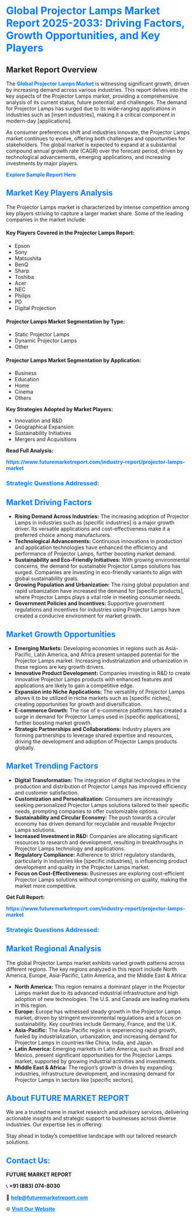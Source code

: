 <h1 style="color: #007BFF;">Global Projector Lamps Market Report 2025-2033: Driving Factors, Growth Opportunities, and Key Players</h1>

<section id="overview">
<h2>Market Report Overview</h2>
<p>The <a href="https://www.futuremarketreport.com/industry-report/projector-lamps-market" style="color: #007BFF; text-decoration: none;"><strong>Global Projector Lamps Market</strong></a> is witnessing significant growth, driven by increasing demand across various industries. This report delves into the key aspects of the Projector Lamps market, providing a comprehensive analysis of its current status, future potential, and challenges. The demand for Projector Lamps has surged due to its wide-ranging applications in industries such as [insert industries], making it a critical component in modern-day [applications].</p>
<p>As consumer preferences shift and industries innovate, the Projector Lamps market continues to evolve, offering both challenges and opportunities for stakeholders. The global market is expected to expand at a substantial compound annual growth rate (CAGR) over the forecast period, driven by technological advancements, emerging applications, and increasing investments by major players.</p>
</section>

<section id="overview">
<p><a href="https://www.futuremarketreport.com/request-sample/reportId=75430" style="color: #007BFF; text-decoration: none;"><strong>Explore Sample Report Here</strong></a></p>
</section>

<section id="key-players">
<h2 style="color: #007BFF;">Market Key Players Analysis</h2>
<p>The Projector Lamps market is characterized by intense competition among key players striving to capture a larger market share. Some of the leading companies in the market include:</p>
<h4>Key Players Covered in the Projector Lamps Report:</h4>
<ul><li>Epson</li><li>Sony</li><li>Matsushita</li><li>BenQ</li><li>Sharp</li><li>Toshiba</li><li>Acer</li><li>NEC</li><li>Philips</li><li>PD</li><li>Digital Projection</li></ul>
<h4>Projector Lamps Market Segmentation by Type:</h4>
<ul><li>Static Projector Lamps</li><li>Dynamic Projector Lamps</li><li>Other</li></ul>

<h4>Projector Lamps Market Segmentation by Application:</h4>
<ul><li>Business</li><li>Education</li><li>Home</li><li>Cinema</li><li>Others</li></ul>
<p><strong>Key Strategies Adopted by Market Players:</strong></p>
<ul>
<li>Innovation and R&D</li>
<li>Geographical Expansion</li>
<li>Sustainability Initiatives</li>
<li>Mergers and Acquisitions</li>
</ul>
</section>

<section>
<p><strong>Read Full Analysis: </strong></p><a href="https://www.futuremarketreport.com/industry-report/projector-lamps-market" style="color: #007BFF; text-decoration: none;"><strong>https://www.futuremarketreport.com/industry-report/projector-lamps-market</strong></a>
<h3 style="color: #007BFF;">Strategic Questions Addressed:</h3>
</section>

<section id="driving-factors">
<h2 style="color: #007BFF;">Market Driving Factors</h2>
<ul>
<li><strong>Rising Demand Across Industries:</strong> The increasing adoption of Projector Lamps in industries such as [specific industries] is a major growth driver. Its versatile applications and cost-effectiveness make it a preferred choice among manufacturers.</li>
<li><strong>Technological Advancements:</strong> Continuous innovations in production and application technologies have enhanced the efficiency and performance of Projector Lamps, further boosting market demand.</li>
<li><strong>Sustainability and Eco-Friendly Initiatives:</strong> With growing environmental concerns, the demand for sustainable Projector Lamps solutions has surged. Companies are investing in eco-friendly variants to align with global sustainability goals.</li>
<li><strong>Growing Population and Urbanization:</strong> The rising global population and rapid urbanization have increased the demand for [specific products], where Projector Lamps plays a vital role in meeting consumer needs.</li>
<li><strong>Government Policies and Incentives:</strong> Supportive government regulations and incentives for industries using Projector Lamps have created a conducive environment for market growth.</li>
</ul>
</section>

<section id="growth-opportunities">
<h2 style="color: #007BFF;">Market Growth Opportunities</h2>
<ul>
<li><strong>Emerging Markets:</strong> Developing economies in regions such as Asia-Pacific, Latin America, and Africa present untapped potential for the Projector Lamps market. Increasing industrialization and urbanization in these regions are key growth drivers.</li>
<li><strong>Innovative Product Development:</strong> Companies investing in R&D to create innovative Projector Lamps products with enhanced features and applications are likely to gain a competitive edge.</li>
<li><strong>Expansion into Niche Applications:</strong> The versatility of Projector Lamps allows it to be utilized in niche markets such as [specific niches], creating opportunities for growth and diversification.</li>
<li><strong>E-commerce Growth:</strong> The rise of e-commerce platforms has created a surge in demand for Projector Lamps used in [specific applications], further boosting market growth.</li>
<li><strong>Strategic Partnerships and Collaborations:</strong> Industry players are forming partnerships to leverage shared expertise and resources, driving the development and adoption of Projector Lamps products globally.</li>
</ul>
</section>

<section id="trending-factors">
<h2 style="color: #007BFF;">Market Trending Factors</h2>
<ul>
<li><strong>Digital Transformation:</strong> The integration of digital technologies in the production and distribution of Projector Lamps has improved efficiency and customer satisfaction.</li>
<li><strong>Customization and Personalization:</strong> Consumers are increasingly seeking personalized Projector Lamps solutions tailored to their specific needs, prompting companies to offer customizable options.</li>
<li><strong>Sustainability and Circular Economy:</strong> The push towards a circular economy has driven demand for recyclable and reusable Projector Lamps solutions.</li>
<li><strong>Increased Investment in R&D:</strong> Companies are allocating significant resources to research and development, resulting in breakthroughs in Projector Lamps technology and applications.</li>
<li><strong>Regulatory Compliance:</strong> Adherence to strict regulatory standards, particularly in industries like [specific industries], is influencing product development and quality in the Projector Lamps market.</li>
<li><strong>Focus on Cost-Effectiveness:</strong> Businesses are exploring cost-efficient Projector Lamps solutions without compromising on quality, making the market more competitive.</li>
</ul>
</section>

<section>
<p><strong>Get Full Report: </strong></p><a href="https://www.futuremarketreport.com/industry-report/projector-lamps-market" style="color: #007BFF; text-decoration: none;"><strong>https://www.futuremarketreport.com/industry-report/projector-lamps-market</strong></a>
<h3 style="color: #007BFF;">Strategic Questions Addressed:</h3>
</section>


<section id="regional-analysis">
<h2 style="color: #007BFF;">Market Regional Analysis</h2>
<p>The global Projector Lamps market exhibits varied growth patterns across different regions. The key regions analyzed in this report include North America, Europe, Asia-Pacific, Latin America, and the Middle East & Africa:</p>
<ul>
<li><strong>North America:</strong> This region remains a dominant player in the Projector Lamps market due to its advanced industrial infrastructure and high adoption of new technologies. The U.S. and Canada are leading markets in this region.</li>
<li><strong>Europe:</strong> Europe has witnessed steady growth in the Projector Lamps market, driven by stringent environmental regulations and a focus on sustainability. Key countries include Germany, France, and the U.K.</li>
<li><strong>Asia-Pacific:</strong> The Asia-Pacific region is experiencing rapid growth, fueled by industrialization, urbanization, and increasing demand for Projector Lamps in countries like China, India, and Japan.</li>
<li><strong>Latin America:</strong> Emerging markets in Latin America, such as Brazil and Mexico, present significant opportunities for the Projector Lamps market, supported by growing industrial activities and investments.</li>
<li><strong>Middle East & Africa:</strong> The region’s growth is driven by expanding industries, infrastructure development, and increasing demand for Projector Lamps in sectors like [specific sectors].</li>
</ul>
</section>

<footer>
<h2 style="color: #007BFF;">About FUTURE MARKET REPORT</h2>
<p>We are a trusted name in market research and advisory services, delivering actionable insights and strategic support to businesses across diverse industries. Our expertise lies in offering:</p>

<p>Stay ahead in today’s competitive landscape with our tailored research solutions.</p>

<h2 style="color: #007BFF;">Contact Us:</h2>
<p><strong>FUTURE MARKET REPORT</strong></p>
<p>📞 <strong>+91 (883) 074-8030</strong></p>
<p>📧 <strong><a href="mailto:help@futuremarketreport.com" style="color: #007BFF;">help@futuremarketreport.com</a></strong></p>
<p>🌐 <strong><a href="https://www.futuremarketreport.com/" style="color: #007BFF;">Visit Our Website</a></strong></p>
</footer>